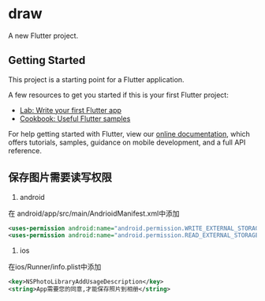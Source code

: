# draw

A new Flutter project.

## Getting Started

This project is a starting point for a Flutter application.

A few resources to get you started if this is your first Flutter project:

- [Lab: Write your first Flutter app](https://flutter.dev/docs/get-started/codelab)
- [Cookbook: Useful Flutter samples](https://flutter.dev/docs/cookbook)

For help getting started with Flutter, view our
[online documentation](https://flutter.dev/docs), which offers tutorials,
samples, guidance on mobile development, and a full API reference.

## 保存图片需要读写权限

1. android

在 android/app/src/main/AndrioidManifest.xml中添加

```xml
<uses-permission android:name="android.permission.WRITE_EXTERNAL_STORAGE"/>
<uses-permission android:name="android.permission.READ_EXTERNAL_STORAGE"/>
```

1. ios

在ios/Runner/info.plist中添加

```xml
<key>NSPhotoLibraryAddUsageDescription</key>
<string>App需要您的同意,才能保存照片到相册</string>
```
